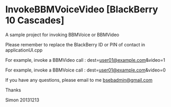 InvokeBBMVoiceVideo  [BlackBerry 10 Cascades]
===================

A sample project for invoking BBMVoice or BBMVideo

Please remember to replace the BlackBerry ID or PIN of contact in applicationUI.cpp

For example, invoke a BBMVideo call : dest=user01@example.com&video=1

For example, invoke a BBMVoice call : dest=user01@example.com&video=0

If you have any questions, please email to me
bsebadmin@gmail.com

Thanks

Simon
20131213

